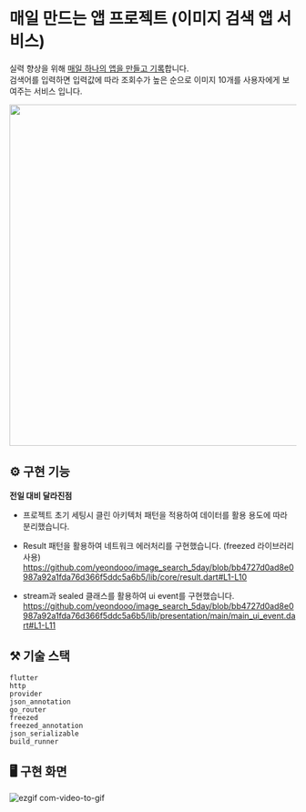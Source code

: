 # 매일 만드는 앱 프로젝트 (이미지 검색 앱 서비스)
실력 향상을 위해 [매일 하나의 앱을 만들고 기록](https://youtube.com/playlist?list=PLqalTSLVTm5tldlM57kHnRvG7feOenQMN)합니다.<br>
검색어를 입력하면 입력값에 따라 조회수가 높은 순으로 이미지 10개를 사용자에게 보여주는 서비스 입니다.

<img src="https://github.com/yeondooo/image_search_5day/assets/97602748/08853149-8b5d-4ded-a03a-f0ec8f75b93e" width="600">

## ⚙️ 구현 기능

**전일 대비 달라진점**

- 프로젝트 초기 세팅시 클린 아키텍처 패턴을 적용하여 데이터를 활용 용도에 따라 분리했습니다.
- Result 패턴을 활용하여 네트워크 에러처리를 구현했습니다. (freezed 라이브러리 사용)
  https://github.com/yeondooo/image_search_5day/blob/bb4727d0ad8e0987a92a1fda76d366f5ddc5a6b5/lib/core/result.dart#L1-L10

- stream과 sealed 클래스를 활용하여 ui event를 구현했습니다.
  https://github.com/yeondooo/image_search_5day/blob/bb4727d0ad8e0987a92a1fda76d366f5ddc5a6b5/lib/presentation/main/main_ui_event.dart#L1-L11



## ⚒️ 기술 스택
```
flutter
http
provider
json_annotation
go_router
freezed
freezed_annotation
json_serializable
build_runner
```
 

## 🖥️ 구현 화면
![ezgif com-video-to-gif](https://github.com/yeondooo/image_search_5day/assets/97602748/f722bad4-6edc-421c-a17c-9be1695c8e1d)
